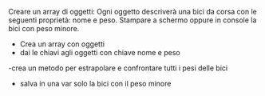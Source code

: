 <!-- DESCRIZIONE -->
Creare un array di oggetti:
Ogni oggetto descriverà una bici da corsa con le seguenti proprietà: nome e peso.
Stampare a schermo oppure in console la bici con peso minore.

<!-- ESECUZIONE -->
- Crea un array con oggetti 
 - dai le chiavi agli oggetti con chiave nome e peso

 -crea un metodo per estrapolare e confrontare tutti i pesi delle bici

 - salva in una var solo la bici con il peso minore
